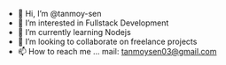- 👋 Hi, I’m @tanmoy-sen
- 👀 I’m interested in Fullstack Development
- 🌱 I’m currently learning Nodejs
- 💞️ I’m looking to collaborate on freelance projects
- 📫 How to reach me ...
mail: tanmoysen03@gmail.com

<!---
tanmoy-sen-tech/tanmoy-sen-tech is a ✨ special ✨ repository because its `README.md` (this file) appears on your GitHub profile.
You can click the Preview link to take a look at your changes.
--->
